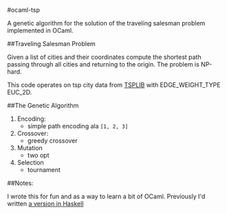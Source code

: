 #ocaml-tsp

A genetic algorithm for the solution of the traveling salesman problem
implemented in OCaml.

##Traveling Salesman Problem

Given a list of cities and their coordinates compute the shortest path passing
through all cities and returning to the origin.  The problem is NP-hard.

This code operates on tsp city data from [TSPLIB](http://www.iwr.uni-heidelberg.de/groups/comopt/software/TSPLIB95/tsp/ "TSPLIB data") with EDGE_WEIGHT_TYPE EUC_2D.

##The Genetic Algorithm

 1. Encoding:
    - simple path encoding ala `[1, 2, 3]`
 2. Crossover:
    - greedy crossover
 3. Mutation
    - two opt
 4. Selection
    - tournament

##Notes:

I wrote this for fun and as a way to learn a bit of OCaml.
Previously I'd written [a version in Haskell](https://github.com/travisbrady/haskell-tsp)
